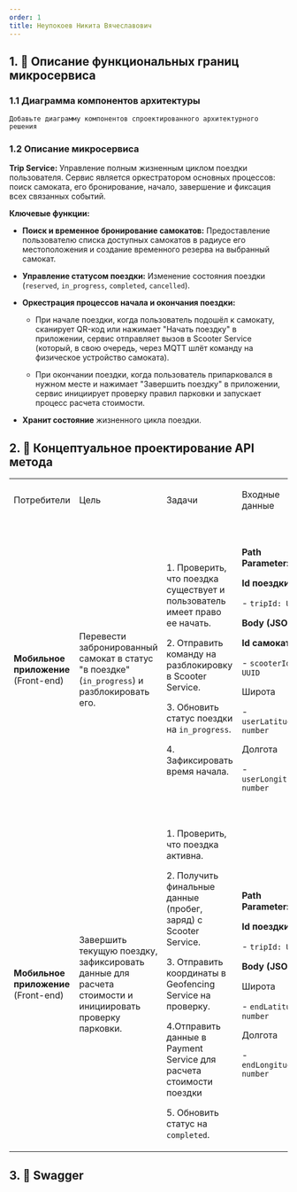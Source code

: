 ```yaml
---
order: 1
title: Неупокоев Никита Вячеславович
---
```


## 1\. 📖 Описание функциональных границ микросервиса

### 1\.1 Диаграмма компонентов архитектуры

```
Добавьте диаграмму компонентов спроектированного архитектурного решения
```

<mermaid path="./fio.mermaid" width="780px" height="140px"/>

### 1\.2 Описание микросервиса

**Trip Service:** Управление полным жизненным циклом поездки пользователя. Сервис является оркестратором основных процессов: поиск самоката, его бронирование, начало, завершение и фиксация всех связанных событий.

**Ключевые функции:**

-  **Поиск и временное бронирование самокатов:** Предоставление пользователю списка доступных самокатов в радиусе его местоположения и создание временного резерва на выбранный самокат.

-  **Управление статусом поездки:** Изменение состояния поездки (`reserved`, `in_progress`, `completed`, `cancelled`).

-  **Оркестрация процессов начала и окончания поездки:**

   -  При начале поездки, когда пользователь подошёл к самокату, сканирует QR-код или нажимает "Начать поездку" в приложении, сервис отправляет  вызов в Scooter Service (который, в свою очередь, через MQTT шлёт команду на физическое устройство самоката).

   -  При окончании поездки, когда пользователь припарковался в нужном месте и нажимает "Завершить поездку" в приложении, сервис инициирует проверку правил парковки и запускает процесс расчета стоимости.

-  **Хранит состояние** жизненного цикла поездки.

## 2\. 🧩 Концептуальное проектирование API метода

<table header="row">
<colgroup><col width="156"/><col width="156"/><col width="156"/><col width="192"/><col width="239"/></colgroup>
<tr>
<td>

Потребители

</td>
<td>

Цель

</td>
<td>

Задачи

</td>
<td>

Входные данные

</td>
<td>

Выходные данные

</td>
</tr>
<tr>
<td>

**Мобильное приложение** (Front-end)

</td>
<td>

Перевести забронированный самокат в статус "в поездке" (`in_progress`) и разблокировать его.

</td>
<td>

1\. Проверить, что поездка существует и пользователь имеет право ее начать.



2\. Отправить команду на разблокировку в Scooter Service.

3\. Обновить статус поездки на `in_progress`.

4\. Зафиксировать время начала.



</td>
<td>



**Path Parameter:**

**Id поездки**

\- `tripId: UUID`

**Body (JSON):**

**Id самоката**

\- `scooterId: UUID`

Широта

\- `userLatitude: number`

Долгота

\- `userLongitude: number`

</td>
<td>

**Response (200):**

Id поездки

\- `tripId: UUID`

Статус поездки

\- `status: "in_progress"`

Время начала поездки

\- `startedAt: ISO DateTime`

**Ошибки:**

\- `404 Not Found` (поездка не найдена)

\- `409 Conflict` (поездка уже начата или завершена)

</td>
</tr>
<tr>
<td>

**Мобильное приложение** (Front-end)

</td>
<td>

Завершить текущую поездку, зафиксировать данные для расчета стоимости и инициировать проверку парковки.

</td>
<td>

1\. Проверить, что поездка активна.



2\. Получить финальные данные (пробег, заряд) с Scooter Service.

3\. Отправить координаты в Geofencing Service на проверку.

4\.Отправить данные в Payment Service для расчета стоимости поездки

5\. Обновить статус на `completed`.



</td>
<td>

**Path Parameter:**

**Id поездки**

\- `tripId: UUID`

**Body (JSON):**

Широта

\- `endLatitude: number`

Долгота

\- `endLongitude: number`

</td>
<td>

**Response (200 Accepted):**



\- `tripId: UUID`

\- `status: "completed"`

\- `preliminaryCost: number`

\- `message: "Trip ended. Payment in process."`

**Ошибки :**

\- `400 Failed` Parking(нарушение правил парковки)

</td>
</tr>
</table>

## 3\. 🤝 Swagger

<openapi src="./_index-2.yaml" flag="true"/>

### 